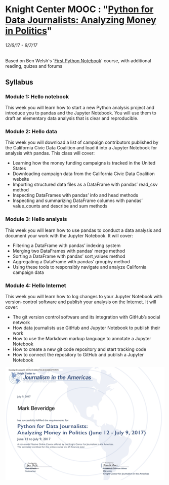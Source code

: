 # Knight Center MOOC : "[Python for Data Journalists: Analyzing Money in Politics](https://journalismcourses.org/PDJ0517.html)"
###### 12/6/17 - 9/7/17

Based on Ben Welsh's '[First Python Notebook](http://www.firstpythonnotebook.org/about/index.html)' course, with additional reading, quizes and forums

## Syllabus
### Module 1: Hello notebook
This week you will learn how to start a new Python analysis project and introduce you to pandas and the Jupyter Notebook. You will use them to draft an elementary data analysis that is clear and reproducible.

### Module 2: Hello data
This week you will download a list of campaign contributors published by the California Civic Data Coalition and load it into a Jupyter Notebook for analysis with pandas. This class will cover:

* Learning how the money funding campaigns is tracked in the United States
* Downloading campaign data from the California Civic Data Coalition website
* Importing structured data files as a DataFrame with pandas’ read_csv method
* Inspecting DataFrames with pandas’ info and head methods
* Inspecting and summarizing DataFrame columns with pandas’ value_counts and describe and sum methods

### Module 3: Hello analysis
This week you will learn how to use pandas to conduct a data analysis and document your work with the Jupyter Notebook. It will cover:

* Filtering a DataFrame with pandas’ indexing system
* Merging two DataFrames with pandas’ merge method
* Sorting a DataFrame with pandas’ sort_values method
* Aggregating a DataFrame with pandas’ groupby method
* Using these tools to responsibly navigate and analyze California campaign data

### Module 4: Hello Internet
This week you will learn how to log changes to your Jupyter Notebook with version-control software and publish your analysis on the Internet. It will cover:

* The git version control software and its integration with GitHub’s social network
* How data journalists use GitHub and Jupyter Notebook to publish their work
* How to use the Markdown markup language to annotate a Jupyter Notebook
* How to create a new git code repository and start tracking code
* How to connect the repository to GitHub and publish a Jupyter Notebook

![certificate](PDJ0517_Certificate.png "certificate")